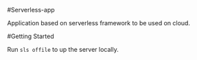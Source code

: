 #Serverless-app

Application based on serverless framework to be used on cloud.

#Getting Started

Run `sls offile` to up the server locally.